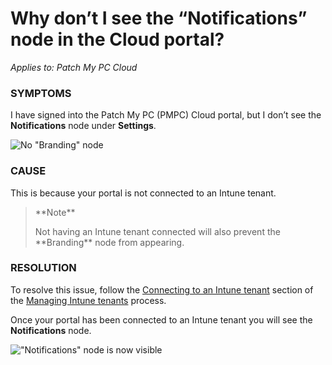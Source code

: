 # Why don’t I see the “Notifications” node in the Cloud portal?

_Applies to: Patch My PC Cloud_

### SYMPTOMS

I have signed into the Patch My PC (PMPC) Cloud portal, but I don’t see the **Notifications** node under **Settings**.

![No "Branding" node](../../../_images/image-\(1570\).png)

### CAUSE

This is because your portal is not connected to an Intune tenant.

> \*\*Note\*\*
>
> Not having an Intune tenant connected will also prevent the \*\*Branding\*\* node from appearing.

### RESOLUTION

To resolve this issue, follow the [Connecting to an Intune tenant](../../cloud-administration/manage-your-environments-in-cloud/manage-cloud-intune-tenants.md#connecting-to-an-intune-tenant) section of the [Managing Intune tenants](../../cloud-administration/manage-your-environments-in-cloud/manage-cloud-intune-tenants.md) process.

Once your portal has been connected to an Intune tenant you will see the **Notifications** node.

!["Notifications" node is now visible](../../../_images/image-\(1572\).png)
